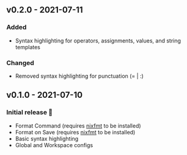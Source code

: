 ## v0.2.0 - 2021-07-11

### Added

- Syntax highlighting for operators, assignments, values, and string templates

### Changed

- Removed syntax highlighting for punctuation (= | :)

## v0.1.0 - 2021-07-10

### Initial release 🎉

- Format Command (requires [nixfmt](https://github.com/serokell/nixfmt) to be installed)
- Format on Save (requires [nixfmt](https://github.com/serokell/nixfmt) to be installed)
- Basic syntax highlighting
- Global and Workspace configs
